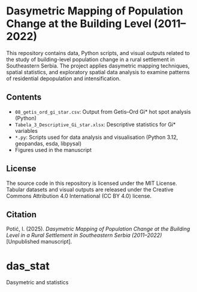 # Dasymetric Mapping of Population Change at the Building Level (2011–2022)

This repository contains data, Python scripts, and visual outputs related to the study of building-level population change in a rural settlement in Southeastern Serbia. The project applies dasymetric mapping techniques, spatial statistics, and exploratory spatial data analysis to examine patterns of residential depopulation and intensification.

## Contents
- `08_getis_ord_gi_star.csv`: Output from Getis–Ord Gi* hot spot analysis (Python)
- `Tabela_3_Descriptive_Gi_star.xlsx`: Descriptive statistics for Gi* variables
- `*.py`: Scripts used for data analysis and visualisation (Python 3.12, geopandas, esda, libpysal)
- Figures used in the manuscript

## License
The source code in this repository is licensed under the MIT License.
Tabular datasets and visual outputs are released under the Creative Commons Attribution 4.0 International (CC BY 4.0) license.

## Citation
Potić, I. (2025). *Dasymetric Mapping of Population Change at the Building Level in a Rural Settlement in Southeastern Serbia (2011–2022)* [Unpublished manuscript].

# das_stat
Dasymetric and statistics
